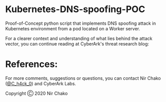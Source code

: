 # Kubernetes-DNS-spoofing-POC
Proof-of-Concept python script that implements DNS spoofing attack in Kubernetes environment from a pod located on a Worker server.

For a clearer context and understanding of what lies behind the attack vector, you can continue reading at CyberArk's threat research blog:
<Link-to-Blog-Post>

# References:
For more comments, suggestions or questions, you can contact Nir Chako ([@C_h4ck_0](https://twitter.com/@C_h4ck_0)) and CyberArk Labs.


Copyright Ⓒ 2020 Nir Chako
